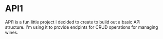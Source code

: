 # API1

API1 is a fun little project I decided to create to build out a basic API structure. I'm using it to provide endpints for CRUD operations for managing wines.
